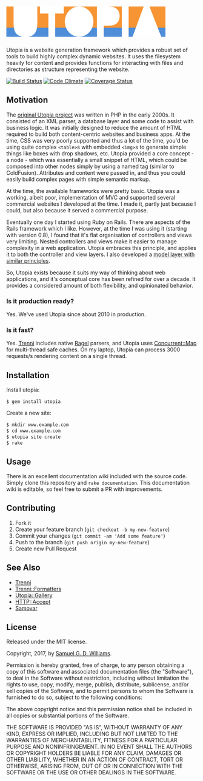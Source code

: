 # ![Utopia Logo](materials/utopia.png?raw=true)

Utopia is a website generation framework which provides a robust set of tools to build highly complex dynamic websites. It uses the filesystem heavily for content and provides functions for interacting with files and directories as structure representing the website.

[![Build Status](https://secure.travis-ci.org/ioquatix/utopia.svg)](http://travis-ci.org/ioquatix/utopia)
[![Code Climate](https://codeclimate.com/github/ioquatix/utopia.svg)](https://codeclimate.com/github/ioquatix/utopia)
[![Coverage Status](https://coveralls.io/repos/ioquatix/utopia/badge.svg)](https://coveralls.io/r/ioquatix/utopia)

## Motivation

The [original Utopia project](https://github.com/ioquatix/utopia-php) was written in PHP in the early 2000s. It consisted of an XML parser, a database layer and some code to assist with business logic. It was initially designed to reduce the amount of HTML required to build both content-centric websites and business apps. At the time, CSS was very poorly supported and thus a lot of the time, you'd be using quite complex `<table>`s with embedded `<img>`s to generate simple things like boxes with drop shadows, etc. Utopia provided a core concept - a node - which was essentially a small snippet of HTML, which could be composed into other nodes simply by using a named tag (similar to ColdFusion). Attributes and content were passed in, and thus you could easily build complex pages with simple semantic markup.

At the time, the available frameworks were pretty basic. Utopia was a working, albeit poor, implementation of MVC and supported several commercial websites I developed at the time. I made it, partly just because I could, but also because it served a commercial purpose.

Eventually one day I started using Ruby on Rails. There are aspects of the Rails framework which I like. However, at the time I was using it (starting with version 0.8), I found that it's flat organisation of controllers and views very limiting. Nested controllers and views make it easier to manage complexity in a web application. Utopia embraces this principle, and applies it to both the controller and view layers. I also developed a [model layer with similar principles](https://github.com/ioquatix/relaxo-model).

So, Utopia exists because it suits my way of thinking about web applications, and it's conceptual core has been refined for over a decade. It provides a considered amount of both flexibility, and opinionated behavior.

### Is it production ready?

Yes. We've used Utopia since about 2010 in production.

### Is it fast?

Yes. [Trenni](https://github.com/ioquatix/trenni) includes native [Ragel](http://www.colm.net/open-source/ragel/) parsers, and Utopia uses [Concurrent::Map](https://github.com/ruby-concurrency/concurrent-ruby) for multi-thread safe caches. On my laptop, Utopia can process 3000 requests/s rendering content on a single thread.

## Installation

Install utopia:

	$ gem install utopia

Create a new site:

	$ mkdir www.example.com
	$ cd www.example.com
	$ utopia site create
	$ rake

## Usage

There is an excellent documentation wiki included with the source code. Simply clone this repository and `rake documentation`. This documentation wiki is editable, so feel free to submit a PR with improvements.

## Contributing

1. Fork it
2. Create your feature branch (`git checkout -b my-new-feature`)
3. Commit your changes (`git commit -am 'Add some feature'`)
4. Push to the branch (`git push origin my-new-feature`)
5. Create new Pull Request

## See Also

- [Trenni](https://github.com/ioquatix/trenni)
- [Trenni::Formatters](https://github.com/ioquatix/trenni-formatters)
- [Utopia::Gallery](https://github.com/ioquatix/utopia-gallery)
- [HTTP::Accept](https://github.com/ioquatix/http-accept)
- [Samovar](https://github.com/ioquatix/samovar)

## License

Released under the MIT license.

Copyright, 2017, by [Samuel G. D. Williams](http://www.codeotaku.com/samuel-williams).

Permission is hereby granted, free of charge, to any person obtaining a copy
of this software and associated documentation files (the "Software"), to deal
in the Software without restriction, including without limitation the rights
to use, copy, modify, merge, publish, distribute, sublicense, and/or sell
copies of the Software, and to permit persons to whom the Software is
furnished to do so, subject to the following conditions:

The above copyright notice and this permission notice shall be included in
all copies or substantial portions of the Software.

THE SOFTWARE IS PROVIDED "AS IS", WITHOUT WARRANTY OF ANY KIND, EXPRESS OR
IMPLIED, INCLUDING BUT NOT LIMITED TO THE WARRANTIES OF MERCHANTABILITY,
FITNESS FOR A PARTICULAR PURPOSE AND NONINFRINGEMENT. IN NO EVENT SHALL THE
AUTHORS OR COPYRIGHT HOLDERS BE LIABLE FOR ANY CLAIM, DAMAGES OR OTHER
LIABILITY, WHETHER IN AN ACTION OF CONTRACT, TORT OR OTHERWISE, ARISING FROM,
OUT OF OR IN CONNECTION WITH THE SOFTWARE OR THE USE OR OTHER DEALINGS IN
THE SOFTWARE.
